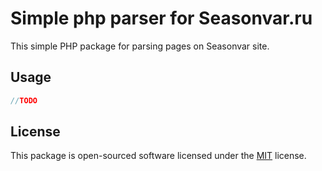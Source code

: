 # Simple php parser for Seasonvar.ru

This simple PHP package for parsing pages on Seasonvar site.

## Usage

```php
//TODO
```

## License

This package is open-sourced software licensed under the [MIT](https://opensource.org/licenses/MIT) license.
